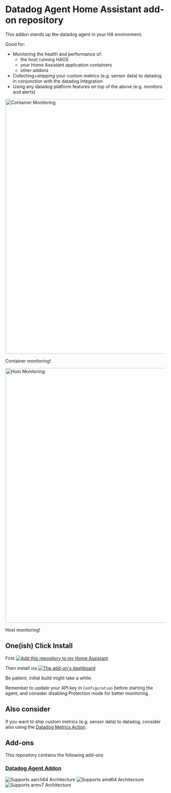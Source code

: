 # Datadog Agent Home Assistant add-on repository

This addon stands up the datadog agent in your HA environment.

Good for:

* Monitoring the health and performance of:
  * the host running HAOS
  * your Home Assistant application containers
  * other addons
* Collecting+shipping your custom metrics (e.g. sensor data) to datadog in conjunction with the datadog integration 
* Using any datadog platform features on top of the above (e.g. monitors and alerts)

<img width="800" alt="Container Monitoring" src="https://github.com/user-attachments/assets/d80330f6-d01f-4a67-8366-4519afc9e1e6" />

Container monitoring!

<img width="800" alt="Host Monitoring" src="https://github.com/user-attachments/assets/170f06c7-7bcb-47cf-a675-3d1b52d6f534" />

Host monitoring!

## One(ish) Click Install

First [![Add this repository to my Home Assistant](https://my.home-assistant.io/badges/supervisor_add_addon_repository.svg)](https://my.home-assistant.io/redirect/supervisor_add_addon_repository/?repository_url=https%3A%2F%2Fgithub.com%2Frapdev-io%2Faddon-datadog-agent)

Then install via [![The add-on's dashboard](https://my.home-assistant.io/badges/supervisor_add_addon_repository.svg)](https://my.home-assistant.io/redirect/supervisor_addon/?addon=21da6e1e_datadog-agent)

Be patient, initial build might take a while.

Remember to update your API key in `Configuration` before starting the agent, and consider disabling Protection mode for better monitoring.

## Also consider

If you want to ship custom metrics (e.g. sensor data) to datadog, consider also using the [Datadog Metrics Action](https://github.com/rapdev-io/ha-datadog-metrics).

## Add-ons

This repository contains the following add-ons

### [Datadog Agent Addon](./datadog-agent)

![Supports aarch64 Architecture][aarch64-shield]
![Supports amd64 Architecture][amd64-shield]
![Supports armv7 Architecture][armv7-shield]


[aarch64-shield]: https://img.shields.io/badge/aarch64-yes-green.svg
[amd64-shield]: https://img.shields.io/badge/amd64-yes-green.svg
[armv7-shield]: https://img.shields.io/badge/armv7-yes-green.svg
